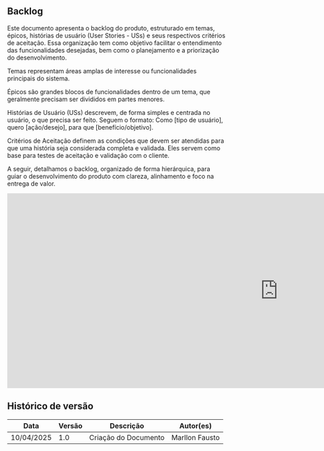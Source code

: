 ## Backlog
Este documento apresenta o backlog do produto, estruturado em temas, épicos, histórias de usuário (User Stories - USs) e seus respectivos critérios de aceitação. Essa organização tem como objetivo facilitar o entendimento das funcionalidades desejadas, bem como o planejamento e a priorização do desenvolvimento.

Temas representam áreas amplas de interesse ou funcionalidades principais do sistema.

Épicos são grandes blocos de funcionalidades dentro de um tema, que geralmente precisam ser divididos em partes menores.

Histórias de Usuário (USs) descrevem, de forma simples e centrada no usuário, o que precisa ser feito. Seguem o formato:
Como [tipo de usuário], quero [ação/desejo], para que [benefício/objetivo].

Critérios de Aceitação definem as condições que devem ser atendidas para que uma história seja considerada completa e validada. Eles servem como base para testes de aceitação e validação com o cliente.

A seguir, detalhamos o backlog, organizado de forma hierárquica, para guiar o desenvolvimento do produto com clareza, alinhamento e foco na entrega de valor.

<iframe width="1250px" height="450px" frameborder="0"width="1250px" height="550px" frameborder="0" src="https://docs.google.com/spreadsheets/d/1wqqlrwYK2NbkOVaPKWY5LNa1pRgYk4MkgQET6DvnSmw/edit?usp=sharing"></iframe>

## Histórico de versão

| Data       | Versão | Descrição            | Autor(es)       |
| ---------- | ------ | -------------------- | --------------- |
| 10/04/2025 | 1.0    | Criação do Documento | Marllon Fausto |